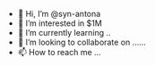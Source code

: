 - 👋 Hi, I’m @syn-antona 
- 👀 I’m interested in $1M
- 🌱 I’m currently learning ..
- 💞️ I’m looking to collaborate on ......
- 📫 How to reach me ...

<!---
syn-antona/syn-antona is a ✨ special ✨ repository because its `README.md` (this file) appears on your GitHub profile.
You can click the Preview link to take a look at your changes.
--->
